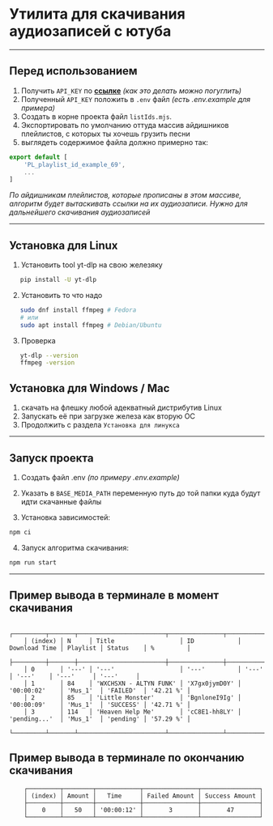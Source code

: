 # Утилита для скачивания аудиозаписей с ютуба
---

## Перед использованием

 1. Получить `API_KEY` по [**ссылке**](https://console.cloud.google.com/)
     _(как это делать можно погуглить)_
 2. Полученный `API_KEY` положить в `.env` файл
     _(есть .env.example для примера)_
 3. Создать в корне проекта файл `listIds.mjs`. 
 4. Экспортировать по умолчанию оттуда массив айдишников плейлистов, с которых ты хочешь грузить песни
 5. выглядеть содержимое файла должно примерно так:

```javascript
export default [
    'PL_playlist_id_example_69',
    ...
]
```
_По айдишникам плейлистов, которые прописаны в этом массиве, алгоритм будет вытаскивать ссылки на их аудиозаписи. Нужно для дальнейшего скачивания аудиозаписей_

---

## Установка для Linux

1. Установить tool yt-dlp на свою железяку
 ```bash
    pip install -U yt-dlp
 ```
2. Установить то что надо
 ```bash
    sudo dnf install ffmpeg # Fedora
    # или
    sudo apt install ffmpeg # Debian/Ubuntu
 ```
3. Проверка
 ```bash
    yt-dlp --version
    ffmpeg -version
 ```

## Установка для Windows / Mac
 1. скачать на флешку любой адекватный дистрибутив Linux
 2. Запускать её при загрузке железа как вторую ОС 
 3. Продолжить с раздела `Установка для линукса`

---
## Запуск проекта

1. Создать файл .env _(по примеру .env.example)_
2. Указать в `BASE_MEDIA_PATH` переменную путь до той папки куда будут идти скачанные файлы

3. Установка зависимостей:
 ```bash
 npm ci
 ```

4. Запуск алгоритма скачивания:
 ```bash
 npm run start
 ```

---
## Пример вывода в терминале в момент скачивания
```plain
    ┌─────────┬───────┬────────────────────────┬───────────────┬───────────────┬──────────┬───────────┬───────────┐
    │ (index) │ N     │ Title                  │ ID            │ Download Time │ Playlist │ Status    │ %         │
    ├─────────┼───────┼────────────────────────┼───────────────┼───────────────┼──────────┼───────────┼───────────┤
    │ 0       │ '---' │ '---'                  │ '---'         │ '---'         │ '---'    │ '---'     │ '---'     │
    │ 1       │ 84    │ 'WXCHSXN - ALTYN FUNK' │ 'X7gх0jymD0Y' │ '00:00:02'    │ 'Mus_1'  │ 'FAILED'  │ '42.21 %' │
    │ 2       │ 85    │ 'Little Monster'       │ 'BgnloneI9Ig' │ '00:00:09'    │ 'Mus_1'  │ 'SUCCESS' │ '42.71 %' │
    │ 3       │ 114   │ 'Heaven Help Me'       │ 'cC8E1-hh8LY' │ 'pending...'  │ 'Mus_1'  │ 'pending' │ '57.29 %' │
    └─────────┴───────┴────────────────────────┴───────────────┴───────────────┴──────────┴───────────┴───────────┘
```

## Пример вывода в терминале по окончанию скачивания

```plain
    ┌─────────┬────────┬────────────┬───────────────┬────────────────┐
    │ (index) │ Amount │   Time     │ Failed Amount │ Success Amount │
    ├─────────┼────────┼────────────┼───────────────┼────────────────┤
    │    0    │   50   │ '00:00:12' │       3       │       47       │
    └─────────┴────────┴────────────┴───────────────┴────────────────┘
```

